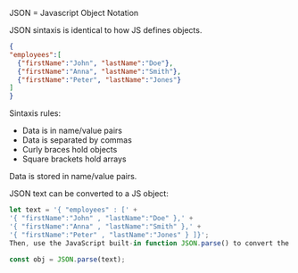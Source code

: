 JSON = Javascript Object Notation

JSON sintaxis is identical to how JS defines objects.

```json
{
"employees":[
  {"firstName":"John", "lastName":"Doe"},
  {"firstName":"Anna", "lastName":"Smith"},
  {"firstName":"Peter", "lastName":"Jones"}
]
}
```

Sintaxis rules:
- Data is in name/value pairs
- Data is separated by commas
- Curly braces hold objects
- Square brackets hold arrays

Data is stored in name/value pairs.

JSON text can be converted to a JS object:

```js
let text = '{ "employees" : [' +
'{ "firstName":"John" , "lastName":"Doe" },' +
'{ "firstName":"Anna" , "lastName":"Smith" },' +
'{ "firstName":"Peter" , "lastName":"Jones" } ]}';
Then, use the JavaScript built-in function JSON.parse() to convert the string into a JavaScript object:

const obj = JSON.parse(text);
```
